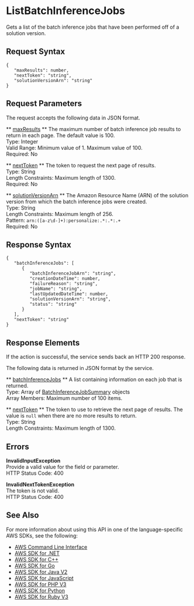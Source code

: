 # ListBatchInferenceJobs<a name="API_ListBatchInferenceJobs"></a>

Gets a list of the batch inference jobs that have been performed off of a solution version\.

## Request Syntax<a name="API_ListBatchInferenceJobs_RequestSyntax"></a>

```
{
   "maxResults": number,
   "nextToken": "string",
   "solutionVersionArn": "string"
}
```

## Request Parameters<a name="API_ListBatchInferenceJobs_RequestParameters"></a>

The request accepts the following data in JSON format\.

 ** [maxResults](#API_ListBatchInferenceJobs_RequestSyntax) **   <a name="personalize-ListBatchInferenceJobs-request-maxResults"></a>
The maximum number of batch inference job results to return in each page\. The default value is 100\.  
Type: Integer  
Valid Range: Minimum value of 1\. Maximum value of 100\.  
Required: No

 ** [nextToken](#API_ListBatchInferenceJobs_RequestSyntax) **   <a name="personalize-ListBatchInferenceJobs-request-nextToken"></a>
The token to request the next page of results\.  
Type: String  
Length Constraints: Maximum length of 1300\.  
Required: No

 ** [solutionVersionArn](#API_ListBatchInferenceJobs_RequestSyntax) **   <a name="personalize-ListBatchInferenceJobs-request-solutionVersionArn"></a>
The Amazon Resource Name \(ARN\) of the solution version from which the batch inference jobs were created\.  
Type: String  
Length Constraints: Maximum length of 256\.  
Pattern: `arn:([a-z\d-]+):personalize:.*:.*:.+`   
Required: No

## Response Syntax<a name="API_ListBatchInferenceJobs_ResponseSyntax"></a>

```
{
   "batchInferenceJobs": [ 
      { 
         "batchInferenceJobArn": "string",
         "creationDateTime": number,
         "failureReason": "string",
         "jobName": "string",
         "lastUpdatedDateTime": number,
         "solutionVersionArn": "string",
         "status": "string"
      }
   ],
   "nextToken": "string"
}
```

## Response Elements<a name="API_ListBatchInferenceJobs_ResponseElements"></a>

If the action is successful, the service sends back an HTTP 200 response\.

The following data is returned in JSON format by the service\.

 ** [batchInferenceJobs](#API_ListBatchInferenceJobs_ResponseSyntax) **   <a name="personalize-ListBatchInferenceJobs-response-batchInferenceJobs"></a>
A list containing information on each job that is returned\.  
Type: Array of [BatchInferenceJobSummary](API_BatchInferenceJobSummary.md) objects  
Array Members: Maximum number of 100 items\.

 ** [nextToken](#API_ListBatchInferenceJobs_ResponseSyntax) **   <a name="personalize-ListBatchInferenceJobs-response-nextToken"></a>
The token to use to retrieve the next page of results\. The value is `null` when there are no more results to return\.  
Type: String  
Length Constraints: Maximum length of 1300\.

## Errors<a name="API_ListBatchInferenceJobs_Errors"></a>

 **InvalidInputException**   
Provide a valid value for the field or parameter\.  
HTTP Status Code: 400

 **InvalidNextTokenException**   
The token is not valid\.  
HTTP Status Code: 400

## See Also<a name="API_ListBatchInferenceJobs_SeeAlso"></a>

For more information about using this API in one of the language\-specific AWS SDKs, see the following:
+  [ AWS Command Line Interface](https://docs.aws.amazon.com/goto/aws-cli/personalize-2018-05-22/ListBatchInferenceJobs) 
+  [ AWS SDK for \.NET](https://docs.aws.amazon.com/goto/DotNetSDKV3/personalize-2018-05-22/ListBatchInferenceJobs) 
+  [ AWS SDK for C\+\+](https://docs.aws.amazon.com/goto/SdkForCpp/personalize-2018-05-22/ListBatchInferenceJobs) 
+  [ AWS SDK for Go](https://docs.aws.amazon.com/goto/SdkForGoV1/personalize-2018-05-22/ListBatchInferenceJobs) 
+  [ AWS SDK for Java V2](https://docs.aws.amazon.com/goto/SdkForJavaV2/personalize-2018-05-22/ListBatchInferenceJobs) 
+  [ AWS SDK for JavaScript](https://docs.aws.amazon.com/goto/AWSJavaScriptSDK/personalize-2018-05-22/ListBatchInferenceJobs) 
+  [ AWS SDK for PHP V3](https://docs.aws.amazon.com/goto/SdkForPHPV3/personalize-2018-05-22/ListBatchInferenceJobs) 
+  [ AWS SDK for Python](https://docs.aws.amazon.com/goto/boto3/personalize-2018-05-22/ListBatchInferenceJobs) 
+  [ AWS SDK for Ruby V3](https://docs.aws.amazon.com/goto/SdkForRubyV3/personalize-2018-05-22/ListBatchInferenceJobs) 